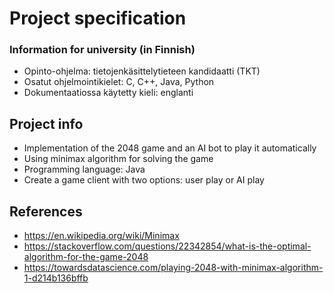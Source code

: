 # Project specification

### Information for university (in Finnish)
- Opinto-ohjelma: tietojenkäsittelytieteen kandidaatti (TKT)
- Osatut ohjelmointikielet: C, C++, Java, Python
- Dokumentaatiossa käytetty kieli: englanti

## Project info
- Implementation of the 2048 game and an AI bot to play it automatically
- Using minimax algorithm for solving the game
- Programming language: Java
- Create a game client with two options: user play or AI play


## References
- https://en.wikipedia.org/wiki/Minimax
- https://stackoverflow.com/questions/22342854/what-is-the-optimal-algorithm-for-the-game-2048
- https://towardsdatascience.com/playing-2048-with-minimax-algorithm-1-d214b136bffb
